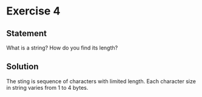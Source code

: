 # Exercise 4

## Statement

What is a string? How do you find its length?

## Solution

The sting is sequence of characters with limited length. Each character size in string varies from 1 to 4 bytes.